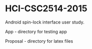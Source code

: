 # HCI-CSC2514-2015
Android spin-lock interface user study.

App - directory for testing app

Proposal - directory for latex files
